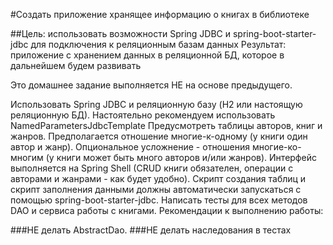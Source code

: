 #Создать приложение хранящее информацию о книгах в библиотеке

##Цель: 
использовать возможности Spring JDBC и spring-boot-starter-jdbc для подключения к реляционным базам данных Результат: приложение с хранением данных в реляционной БД, которое в дальнейшем будем развивать

Это домашнее задание выполняется НЕ на основе предыдущего.

Использовать Spring JDBC и реляционную базу (H2 или настоящую реляционную БД). Настоятельно рекомендуем использовать NamedParametersJdbcTemplate
Предусмотреть таблицы авторов, книг и жанров.
Предполагается отношение многие-к-одному (у книги один автор и жанр). Опциональное усложнение - отношения многие-ко-многим (у книги может быть много авторов и/или жанров).
Интерфейс выполняется на Spring Shell (CRUD книги обязателен, операции с авторами и жанрами - как будет удобно).
Скрипт создания таблиц и скрипт заполнения данными должны автоматически запускаться с помощью spring-boot-starter-jdbc.
Написать тесты для всех методов DAO и сервиса работы с книгами.
Рекомендации к выполнению работы:

###НЕ делать AbstractDao.
###НЕ делать наследования в тестах